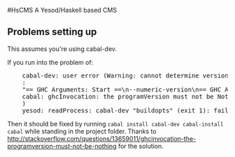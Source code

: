 #HsCMS
A Yesod/Haskell based CMS


## Problems setting up ##

This assumes you're using cabal-dev.

If you run into the problem of:

<pre>
    cabal-dev: user error (Warning: cannot determine version of /home/user/.cabal/bin/fake-ghc-cabal-dev
    :
    "== GHC Arguments: Start ==\n--numeric-version\n== GHC Arguments: End ==\n"
    cabal: ghcInvocation: the programVersion must not be Nothing
    )
    yesod: readProcess: cabal-dev "buildopts" (exit 1): failed
</pre>

Then it should be fixed by running `cabal install cabal-dev cabal-install cabal` while standing in the project folder. Thanks to http://stackoverflow.com/questions/13659011/ghcinvocation-the-programversion-must-not-be-nothing for the solution.